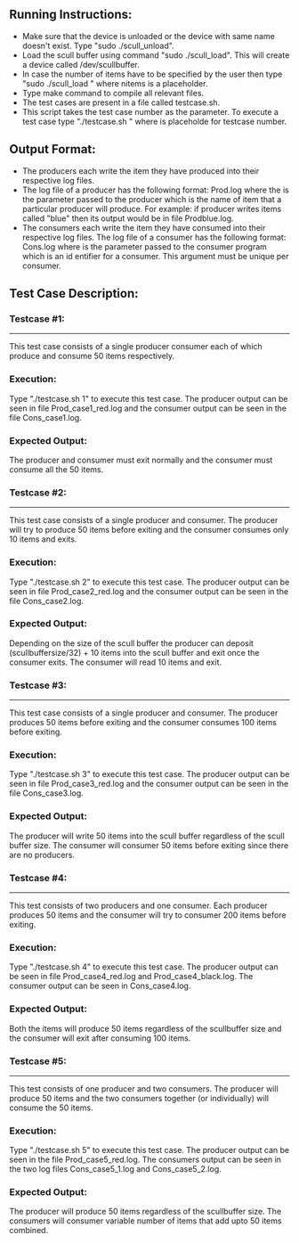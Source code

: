 
## Running Instructions:
* Make sure that the device is unloaded or the device with same name doesn't exist. Type "sudo ./scull_unload".
* Load the scull buffer using command "sudo ./scull_load". This will create a device called /dev/scullbuffer.
* In case the number of items have to be specified by the user then type "sudo ./scull_load <nitems>" where nitems is a placeholder.
* Type make command to compile all relevant files.
* The test cases are present in a file called testcase.sh. 
* This script takes the test case number as the parameter. To execute a test case type "./testcase.sh <testcasenumber>" where <testcasenumber> is placeholde for testcase number.

## Output Format:
* The producers each write the item they have produced into their respective log files. 
* The log file of a producer has the following format: Prod<third-arg>.log where the <third-arg> is the parameter passed to the producer which is the name of   item that a particular producer will produce. For example: if producer writes items called "blue" then its output would be in file Prodblue.log.
* The consumers each write the item they have consumed into their respective log files.
   The log file of a consumer has the following format: Cons<second-arg>.log where <second-arg> is the parameter passed to the consumer program which is an id   entifier for a consumer. This argument must be unique per consumer.

## Test Case Description:

### Testcase #1: 
--------------------
This test case consists of a single producer consumer each of which produce and consume 50 items respectively.

### Execution: 
Type "./testcase.sh 1" to execute this test case. The producer output can be seen in file Prod_case1_red.log and the consumer output can be seen in the file Cons_case1.log.

### Expected Output: 
The producer and consumer must exit normally and the consumer must consume all the 50 items.   

### Testcase #2:
--------------------
This test case consists of a single producer and consumer. The producer will try to produce 50 items before exiting and the consumer consumes only 10 items and exits. 
   
### Execution:
Type "./testcase.sh 2" to execute this test case. The producer output can be seen in file Prod_case2_red.log and the consumer output can be seen in the file Cons_case2.log.

### Expected Output: 
Depending on the size of the scull buffer the producer can deposit (scullbuffersize/32) + 10 items into the scull buffer and exit once the consumer exits. The consumer will read 10 items and exit.
   
### Testcase #3:
--------------------
This test case consists of a single producer and consumer. The producer produces 50 items before exiting and the consumer consumes 100 items before exiting.

### Execution:
Type "./testcase.sh 3" to execute this test case. The producer output can be seen in file Prod_case3_red.log and the consumer output can be seen in the file Cons_case3.log.

### Expected Output:
The producer will write 50 items into the scull buffer regardless of the scull buffer size. The consumer will consumer 50 items before exiting since there are no producers.

### Testcase #4:
-------------
This test consists of two producers and one consumer. Each producer produces 50 items and the consumer will try to consumer 200 items before exiting.

### Execution:
Type "./testcase.sh 4" to execute this test case. The producer output can be seen in file Prod_case4_red.log and Prod_case4_black.log. The consumer output can be seen in Cons_case4.log.

### Expected Output:
Both the items will produce 50 items regardless of the scullbuffer size and the consumer will exit after consuming 100 items.

### Testcase #5:
------------
This test consists of one producer and two consumers. The producer will produce 50 items and the two consumers together (or individually) will consume the 50 items.

### Execution:
Type "./testcase.sh 5" to execute this test case. The producer output can be seen in the file Prod_case5_red.log. The consumers output can be seen in the two log files Cons_case5_1.log and Cons_case5_2.log.

### Expected Output:
The producer will produce 50 items regardless of the scullbuffer size. The consumers will consumer variable number of items that add upto 50 items combined.
